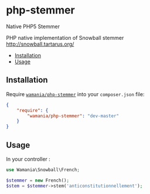 # php-stemmer
Native PHP5 Stemmer

PHP native implementation of Snowball stemmer
http://snowball.tartarus.org/

* [Installation](#installation)
* [Usage](#usage)


Installation
------------

Require [`wamania/php-stemmer`](https://packagist.org/packages/wamania/php-stemmer)
into your `composer.json` file:


``` json
{
    "require": {
        "wamania/php-stemmer": "dev-master"
    }
}
```

Usage
-----

In your controller :

``` php
use Wamania\Snowball\French;

$stemmer = new French();
$stem = $stemmer->stem('anticonstitutionnellement');
```
